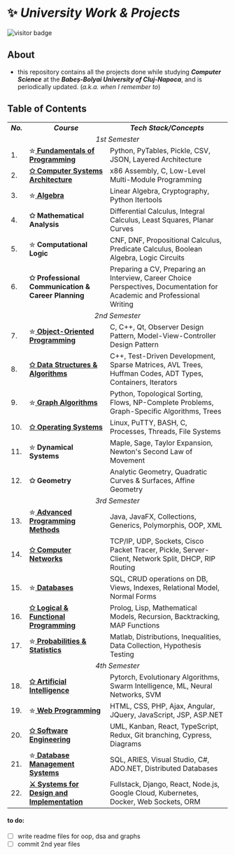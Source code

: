 # ✨ *University Work & Projects*

![visitor badge](https://visitor-badge.laobi.icu/badge?page_id=saltylex.university-work.visitor-badge&left_color=PaleVioletRed&right_color=purple)

## About   

* this repository contains all the projects done while studying ***Computer Science*** at the ***Babeș-Bolyai University of Cluj-Napoca***, and is periodically updated. (*a.k.a. when I remember to*)

## Table of Contents
<table align=center>
  <tr align=center>
    <td> <b><i>No.</b></i> </td>
    <td> <b><i>Course</b></i> </td>
    <td><b><i>Tech Stack/Concepts</b></i></td>
  </tr>
  <tr>
    <td colspan=3 align=center><i>1st Semester</i></td>
  </tr>
  <tr>
    <td> 1. </td>
    <td> ✮<a href="https://github.com/saltylex/university-work/tree/main/1st%20year/fundamentals%20of%20programming"><b> Fundamentals of Programming</b></a> </td>
    <td> Python, PyTables, Pickle, CSV, JSON, Layered Architecture </td>
  </tr>
  <tr>
    <td> 2. </td>
    <td> <a href="https://github.com/saltylex/university-work/tree/main/1st%20year/computer%20systems%20architecture"><b>✩ Computer Systems Architecture</b></a> </td>
    <td> x86 Assembly, C, Low-Level Multi-Module Programming </td>
  </tr>
    <tr>
    <td> 3. </td>
    <td> ✮<a href="https://github.com/saltylex/university-work/tree/main/1st%20year/algebra/Number%20of%20Partitions%20on%20a%20Set"><b> Algebra</b></a>  </td>
    <td> Linear Algebra, Cryptography, Python Itertools </td>
  </tr>
    <tr>
    <td> 4. </td>
    <td> <b>✩ Mathematical Analysis</b> </td>
    <td> Differential Calculus, Integral Calculus, Least Squares, Planar Curves </td>
  </tr>
    <tr>
    <td> 5. </td>
    <td> ✮<b> Computational Logic</b> </td>
    <td> CNF, DNF, Propositional Calculus, Predicate Calculus, Boolean Algebra, Logic Circuits </td>
  </tr>
  </tr>
    <tr>
    <td> 6. </td>
    <td> <b>✩ Professional Communication & Career Planning</b></td>
    <td> Preparing a CV, Preparing an Interview, Career Choice Perspectives, Documentation for Academic and Professional Writing </td>
  </tr>
    <tr>
  <td colspan=3 align=center><i>2nd Semester</i></td>
  </tr>
  <tr>
    <td> 7. </td>
    <td> ✮<a href="https://github.com/saltylex/university-work/tree/main/1st%20year/object%20oriented%20programming"><b> Object-Oriented Programming</b></a> </td>
    <td> C, C++, Qt, Observer Design Pattern, Model-View-Controller Design Pattern </td>
  </tr>
  <tr>
    <td> 8. </td>
    <td> <a href="https://github.com/saltylex/university-work/tree/main/1st%20year/dsa"><b>✩ Data Structures & Algorithms</b></a> </td>
    <td> C++, Test-Driven Development, Sparse Matrices, AVL Trees, Huffman Codes, ADT Types, Containers, Iterators </td>
  </tr>
    <tr>
    <td> 9. </td>
    <td> ✮<a href="https://github.com/saltylex/university-work/tree/main/1st%20year/graph%20algorithms"><b> Graph Algorithms</b></a> </td>
    <td> Python, Topological Sorting, Flows, NP-Complete Problems, Graph-Specific Algorithms, Trees </td>
  </tr>
    <tr>
    <td> 10. </td>
    <td> <a href="https://github.com/saltylex/university-work/tree/main/1st%20year/operating%20systems"><b>✩ Operating Systems</b></a> </td>
    <td> Linux, PuTTY, BASH, C, Processes, Threads, File Systems </td>
  </tr>
    <tr>
    <td> 11. </td>
    <td> ✮<b> Dynamical Systems</b> </td>
    <td> Maple, Sage, Taylor Expansion, Newton's Second Law of Movement </td>
  </tr>
  <tr>
    <td> 12. </td>
    <td> <b>✩ Geometry</b> </td>
    <td> Analytic Geometry, Quadratic Curves & Surfaces, Affine Geometry </td>
  </tr>
   <td colspan=3 align=center><i>3rd Semester</i></td>
  </tr>
  <tr>
    <td> 13. </td>
    <td> ✮<a href="https://github.com/saltylex/university-work/tree/main/2nd%20year/Advanced%20Programming%20Methods"><b> Advanced Programming Methods</b></a> </td>
    <td> Java, JavaFX, Collections, Generics, Polymorphis, OOP, XML  </td>
  </tr>
  <tr>
    <td> 14. </td>
    <td> <a href="https://github.com/saltylex/university-work/tree/main/2nd%20year/Computer%20Networks"><b>✩ Computer Networks</b></a> </td>
    <td> TCP/IP, UDP, Sockets, Cisco Packet Tracer, Pickle, Server-Client, Network Split, DHCP, RIP Routing </td>
  </tr>
    <tr>
    <td> 15. </td>
    <td> ✮<a href="https://github.com/saltylex/university-work/tree/main/2nd%20year/Databases"><b> Databases</b></a> </td>
    <td> SQL, CRUD operations on DB, Views, Indexes, Relational Model, Normal Forms </td>
  </tr>
    <tr>
    <td> 16. </td>
    <td> <a href="https://github.com/saltylex/university-work/tree/main/2nd%20year/Logical%20%26%20Functional%20Programming"><b>✩ Logical & Functional Programming</b></a> </td>
    <td> Prolog, Lisp, Mathematical Models, Recursion, Backtracking, MAP Functions </td>
  </tr>
    <tr>
    <td> 17. </td>
    <td>✮<a href="https://github.com/saltylex/university-work/tree/main/2nd%20year/Probabilities%20%26%20Statistics"> <b> Probabilities & Statistics</b> </td>
    <td> Matlab, Distributions, Inequalities, Data Collection, Hypothesis Testing </td>
  </tr>
          <tr>
  <td colspan=3 align=center><i>4th Semester</i></td>
  </tr>
  </tr>
    <tr>
    <td> 18. </td>
    <td><a href=""> <b>✩ Artificial Intelligence</b> </td>
    <td> Pytorch, Evolutionary Algorithms, Swarm Intelligence, ML, Neural Networks, SVM </td>
  </tr>
      <tr>
    <td> 19. </td>
    <td>✮<a href=""> <b> Web Programming</b> </td>
    <td> HTML, CSS, PHP, Ajax, Angular, JQuery, JavaScript, JSP, ASP.NET </td>
  </tr><tr>
    <td> 20. </td>
    <td><a href=""> <b>✩ Software Engineering</b> </td>
    <td> UML, Kanban, React, TypeScript, Redux, Git branching, Cypress, Diagrams </td>
  </tr><tr>
    <td> 21. </td>
    <td>✮<a href=""> <b> Database Management Systems</b> </td>
    <td> SQL, ARIES, Visual Studio, C#, ADO.NET, Distributed Databases </td>
  </tr><tr>
    <td> 22. </td>
    <td><a href=""> <b>⚔ Systems for Design and Implementation</b> </td>
    <td> Fullstack, Django, React, Node.js, Google Cloud, Kubernetes, Docker, Web Sockets, ORM </td>
  </tr>
</table>

#### to do:
- [ ] write readme files for oop, dsa and graphs 
- [ ] commit 2nd year files
